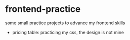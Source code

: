 # frontend-practice
some small practice projects to advance my frontend skills


- pricing table: practicing my css, the design is not mine
